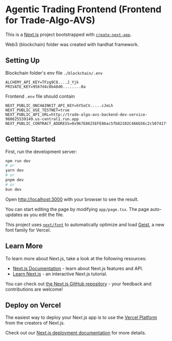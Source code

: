 # Agentic Trading Frontend (Frontend for Trade-Algo-AVS)

This is a [Next.js](https://nextjs.org) project bootstrapped with [`create-next-app`](https://nextjs.org/docs/app/api-reference/cli/create-next-app).

Web3 (blockchain) folder was created with hardhat framework.

## Setting Up
Blockchain folder's env file `./blockchain/.env`
```
ALCHEMY_API_KEY=TFzg9C8....J_Yjk
PRIVATE_KEY=9567d4c0b48d0........0a
```

Frontend `.env` file should contain
```
NEXT_PUBLIC_ONCHAINKIT_API_KEY=hY5oCV.....cJeLh
NEXT_PUBLIC_USE_TESTNET=true
NEXT_PUBLIC_API_URL=http://trade-algo-avs-backend-dev-service-960625539149.us-central1.run.app
NEXT_PUBLIC_CONTRACT_ADDRESS=0x967E8625EFE86ac5fb82102C466b56c2c507417f
```

## Getting Started

First, run the development server:

```bash
npm run dev
# or
yarn dev
# or
pnpm dev
# or
bun dev
```

Open [http://localhost:3000](http://localhost:3000) with your browser to see the result.

You can start editing the page by modifying `app/page.tsx`. The page auto-updates as you edit the file.

This project uses [`next/font`](https://nextjs.org/docs/app/building-your-application/optimizing/fonts) to automatically optimize and load [Geist](https://vercel.com/font), a new font family for Vercel.

## Learn More

To learn more about Next.js, take a look at the following resources:

- [Next.js Documentation](https://nextjs.org/docs) - learn about Next.js features and API.
- [Learn Next.js](https://nextjs.org/learn) - an interactive Next.js tutorial.

You can check out [the Next.js GitHub repository](https://github.com/vercel/next.js) - your feedback and contributions are welcome!

## Deploy on Vercel

The easiest way to deploy your Next.js app is to use the [Vercel Platform](https://vercel.com/new?utm_medium=default-template&filter=next.js&utm_source=create-next-app&utm_campaign=create-next-app-readme) from the creators of Next.js.

Check out our [Next.js deployment documentation](https://nextjs.org/docs/app/building-your-application/deploying) for more details.
